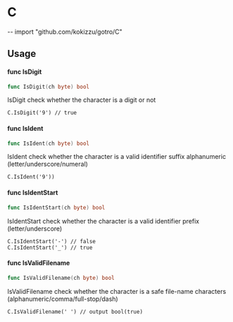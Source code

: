 # C
--
    import "github.com/kokizzu/gotro/C"


## Usage

#### func  IsDigit

```go
func IsDigit(ch byte) bool
```
IsDigit check whether the character is a digit or not

    C.IsDigit('9') // true

#### func  IsIdent

```go
func IsIdent(ch byte) bool
```
IsIdent check whether the character is a valid identifier suffix alphanumeric
(letter/underscore/numeral)

    C.IsIdent('9'))

#### func  IsIdentStart

```go
func IsIdentStart(ch byte) bool
```
IsIdentStart check whether the character is a valid identifier prefix
(letter/underscore)

    C.IsIdentStart('-') // false
    C.IsIdentStart('_') // true

#### func  IsValidFilename

```go
func IsValidFilename(ch byte) bool
```
IsValidFilename check whether the character is a safe file-name characters
(alphanumeric/comma/full-stop/dash)

    C.IsValidFilename(' ') // output bool(true)
